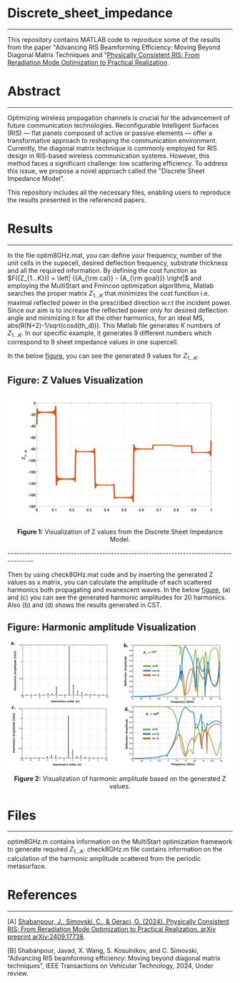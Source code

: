 # Discrete_sheet_impedance
---------------------------------------------------------------------------
This repository contains MATLAB code to reproduce some of the results from the paper "Advancing RIS Beamforming Efficiency: Moving
Beyond Diagonal Matrix Techniques and "[Physically Consistent RIS: From Reradiation Mode Optimization to Practical Realization](<https://arxiv.org/abs/2409.17738>). 

# Abstract
---------------------------------------------------------------------------
Optimizing wireless propagation channels is crucial for the advancement of future communication technologies. Reconfigurable Intelligent Surfaces (RIS) — flat panels composed of active or passive elements — offer a transformative approach to reshaping the communication environment.
Currently, the diagonal matrix technique is commonly employed for RIS design in RIS-based wireless communication systems. However, this method faces a significant challenge: low scattering efficiency. To address this issue, we propose a novel approach called the "Discrete Sheet Impedance Model".

This repository includes all the necessary files, enabling users to reproduce the results presented in the referenced papers.
# Results
---------------------------------------------------------------------------
In the file optim8GHz.mat, you can define your frequency, number of the unit cells in the supecell, desired deflection frequency, substrate thickness and all the required information. By defining the cost function as $F({Z_{1...K}}) = \left| {{A_{\rm cal}} - {A_{\rm goal}}} \right|$ and employing the MultiStart and Fmincon optimization algorithms, Matlab searches the proper matrix ${Z_{1...K}}$ that minimizes the cost function i.e. maximal reflected power  in the prescribed direction w.r.t the incident power. Since our aim is to increase the reflected power only for desired deflection angle and minimizing it for all the other harmonics, for an ideal MS, abs(R(N+2)-1/sqrt(cosd(th_d))). 
This Matlab file generates $K$ numbers of ${Z_{1...K}}$. In our specific example, it generates 9 different numbers which correspond to 9 sheet impedance values in one supercell.

In the below [figure](https://github.com/Javadio/Discrete_sheet_impedance/blob/main/zvalues.jpg), you can see the generated 9 values for ${Z_{1...K}}$.
<h2>Figure: Z Values Visualization</h2>

<p align="center">
  <img src="https://github.com/Javadio/Discrete_sheet_impedance/blob/main/zvalues.jpg" alt="Z Values" width="900">
</p>

<p align="center"><b>Figure 1:</b> Visualization of Z values from the Discrete Sheet Impedance Model.</p>
---------------------------------------------------------------------------------------

Then by using check8GHz.mat code and by inserting the generated Z values as x matrix, you can calculate the amplitude of each scattered harmonics both propagating and evanescent waves. In the below [figure](https://github.com/Javadio/Discrete_sheet_impedance/blob/main/fig2.jpg), (a) and (c) you can see the generated harmonic amplitudes for 20 harmonics. Also (b) and (d) shows the results generated in CST.   

<h2>Figure: Harmonic amplitude Visualization</h2>

<p align="center">
  <img src="https://github.com/Javadio/Discrete_sheet_impedance/blob/main/fig2.jpg" alt="Z Values" width="900">
</p>

<p align="center"><b>Figure 2:</b> Visualization of harmonic amplitude based on the generated Z values.</p>

# Files
-------------------------------------------------------------------------------------
optim8GHz.m contains information on the MultiStart optimization framework to generate required ${Z_{1...K}}$. check8GHz.m file contains information on the calculation of the harmonic amplitude scattered from the periodic metasurface.  

# References
-------------------------------------------------------------------------------------
[A] [Shabanpour, J., Simovski, C., & Geraci, G. (2024). Physically Consistent RIS: From Reradiation Mode Optimization to Practical Realization. arXiv preprint arXiv:2409.17738](<https://arxiv.org/abs/2409.17738>).

[B] Shabanpour, Javad, X. Wang, S. Kosulnikov, and C. Simovski, “Advancing RIS beamforming efficiency: Moving beyond diagonal matrix techniques”, IEEE Transactions on Vehicular Technology, 2024, Under review.
